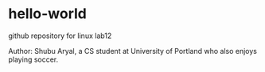 # hello-world
github repository for linux lab12

Author: Shubu Aryal, a CS student at University of Portland who also enjoys playing soccer.
